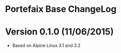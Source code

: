 Portefaix Base ChangeLog
=================================

# Version 0.1.0 (11/06/2015)

- Based on Alpine Linux 3.1 and 3.2
